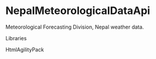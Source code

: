 # NepalMeteorologicalDataApi



Meteorological Forecasting Division, Nepal weather data.

Libraries

HtmlAgilityPack
